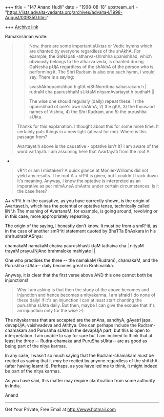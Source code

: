 +++
title = "147 Anand Hudli"
date = "1998-08-18"
upstream_url = "https://lists.advaita-vedanta.org/archives/advaita-l/1998-August/009350.html"

+++
[Archive link](https://lists.advaita-vedanta.org/archives/advaita-l/1998-August/009350.html)

 Ramakrishnan wrote:

>>  Now, there are some important sUktas or Vedic hymns which are
>>  chanted by everyone regardless of the shAkhA. For example, the
>>  GaNapati -atharva-shIrshha upanishhad, which obviously belongs to
>>  the atharva veda, is chanted during GaNesha pUjA regardless of the
>>  shAkhA of the person who is performing it. The Shri Rudram is also
>>  one such hymn, I would say. There is a saying:
>>
>>  svashAkhopanishhad.h gItA viShNornAma sahasrakam.h |
>>  rudraM cha paurushhaM sUktaM nityamAvartayet.h budhaH ||
>>
>>  The wise one should regularly (daily) repeat these: 1) the
upanishhad
>>  of one's own shAkhA, 2) the gItA, 3) the thousand names of Vishnu,
>>  4) the Shri Rudram, and 5) the purushha sUkta.
>
>Thanks for this explanation. I thought about this for some more time.
It
>certainly puts things in a new light (atleast for me). Where is this
>passage from?
>
>Avartayet.h above is the causative - optative isn't it? I am aware of
>the word vartayati. I am assuming here that Avartayati from the root A
+
>vR^it or am I mistaken? A quick glance at Monier-Williams did not yield
>any results. The root A + vR^it is given, but I couldn't track down
it's
>meaning. Anyway, I know the optative is interpreted as an imperative as
>per mImA.nsA shAstra under certain circumstances. Is it the case here?

  A+ vR^it.h in the causative, as you have correctly shown, is the
  origin of Avartayet.h, which has the potential or optative tense,
  technically called liN^.h The meaning of AvartanaM, for example,
  is going around, revolving or in this case, more appropriately
  repeating.

  The origin of the saying, I honestly don't know. It must be from
  a smR^iti, as in the case of another smR^iti statement quoted by
  BhaTTa BhAskara in his shrIrudrabhAShya:

  chamakaM namakaM chaiva paurushhasUktaM tathaiva cha  |
  nityaM trayaM prayuJNjAno brahmaloke mahIyate       ||

  One who practises the three -- the namakaM (Rudram), chamakaM,
  and the Purushha sUkta-- daily becomes great in Brahmaloka.

  Anyway, it is clear that the first verse above AND this one cannot
  both be injunctions!
>
>Why I am asking is that then the study of the above becomes and
>injunction and hence becomes a nityakarma. I am afraid I do none of
>these daily! If it's an injunction I can at least start chanting the
>purushha sUkta daily. But then, maybe I can give the excuse that it's
an
>injunction only for the wise :-).

 The nityakarmas that are accepted are the snAna, sandhyA,
  gAyatrI japa, devapUjA, vaishvadeva and Atithya. One can
  perhaps include the Rudram-chamakam and Purushha sUkta in the
  devapUjA part, but this is open to interpretation. I am unable to
  say for sure but I am inclined to think that at least the three
  -- Rudra-chamaka and PuruSha sUkta-- are as good as being part
  of the nitya karmas.

  In any case, I wasn't so much saying that the Rudram-chamakam
  _must_ be recited as saying that it _may_ be recited  by anyone
  regardless of the shAkhA (after having learnt it). Perhaps, as you
  have led me to think, it might indeed be part of the nitya karmas.

  As you have said,  this matter may require clarification from
  some authority in India.

 Anand



______________________________________________________
Get Your Private, Free Email at http://www.hotmail.com

